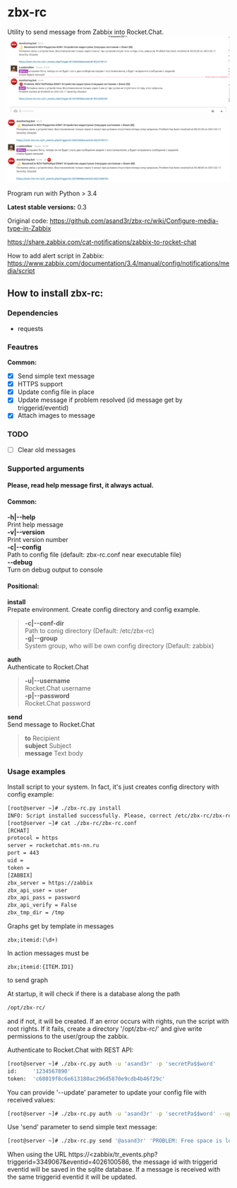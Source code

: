 # zbx-rc
Utility to send message from Zabbix into Rocket.Chat.
![alt](001.png)

![alt](002.png)


Program run with Python > 3.4

**Latest stable versions:** 0.3

Original code: 
https://github.com/asand3r/zbx-rc/wiki/Configure-media-type-in-Zabbix

https://share.zabbix.com/cat-notifications/zabbix-to-rocket-chat 


How to add alert script in Zabbix: https://www.zabbix.com/documentation/3.4/manual/config/notifications/media/script


## How to install zbx-rc:  

### Dependencies
 - requests

### Feautres  
**Common:**
- [x] Send simple text message
- [x] HTTPS support
- [x] Update config file in place
- [x] Update message if problem resolved (id message get by triggerid/eventid)  
- [x] Attach images to message

### TODO  
- [ ] Clear old messages 

### Supported arguments  
#### Please, read help message first, it always actual.
#### Common:  
**-h|--help**  
Print help message  
**-v|--version**  
Print version number  
**-c|--config**  
Path to config file (default: zbx-rc.conf near executable file)  
**--debug**  
Turn on debug output to console

#### Positional:  
**install**  
Prepate environment. Create config directory and config example.
>**-c|--conf-dir**  
>Path to conig directory (Default: /etc/zbx-rc)  
>**-g|--group**  
>System group, who will be own config directory (Default: zabbix)

**auth**  
Authenticate to Rocket.Chat  
>**-u|--username**  
>Rocket.Chat username  
>**-p|--password**  
>Rocket.Chat password

**send**  
Send message to Rocket.Chat  
>**to**          Recipient  
>**subject**     Subject  
>**message**     Text body  

### Usage examples
Install script to your system. In fact, it's just creates config directory with config example:
```bash
[root@server ~]# ./zbx-rc.py install
INFO: Script installed successfully. Please, correct /etc/zbx-rc/zbx-rc.conf file for your environment.
[root@server ~]# cat ./zbx-rc/zbx-rc.conf
[RCHAT]
protocol = https
server = rocketchat.mts-nn.ru
port = 443
uid = 
token = 
[ZABBIX]
zbx_server = https://zabbix
zbx_api_user = user
zbx_api_pass = password
zbx_api_verify = False
zbx_tmp_dir = /tmp
```

Graphs get by template in messages
```
zbx;itemid:(\d+)
```
In action messages must be
```
zbx;itemid:{ITEM.ID1}
```
to send graph



At startup, it will check if there is a database along the path 
```bash
/opt/zbx-rc/
```
and if not, it will be created. 
If an error occurs with rights, run the script with root rights. 
If it fails, create a directory '/opt/zbx-rc/' and give write permissions to the user/group the zabbix. 

Authenticate to Rocket.Chat with REST API:
```bash
[root@server ~]# ./zbx-rc.py auth -u 'asand3r' -p 'secretPa$$word'
id:     '1234567890'
token:  'c68019f8c6e613180ac296d5870e9cdb4b46f29c'
```
You can provide '--update' parameter to update your config file with received values:
```bash
[root@server ~]# ./zbx-rc.py auth -u 'asand3r' -p 'secretPa$$word' --update
```
Use 'send' parameter to send simple text message:
```bash
[root@server ~]# ./zbx-rc.py send '@asand3r' 'PROBLEM: Free space is low (5%)' 'Free space on disk C:\ too low - 5%'
```

When using the URL https://<zabbix/tr_events.php?triggerid=3349067&eventid=4026100586, the message id with triggerid eventid will be saved in the sqlite database. If a message is received with the same triggerid eventid it will be updated.